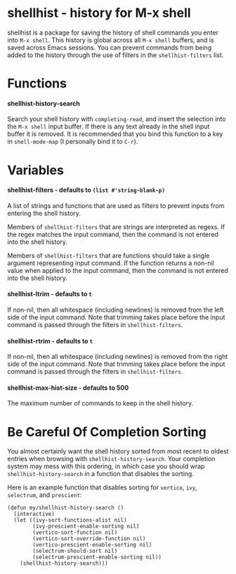 # shellhist - history for M-x shell

shellhist is a package for saving the history of shell commands you enter into `M-x shell`. This history is global across all `M-x shell` buffers, and is saved across Emacs sessions. You can prevent commands from being added to the history through the use of filters in the `shellhist-filters` list.

# Functions

#### shellhist-history-search

Search your shell history with `completing-read`, and insert the selection into the `M-x shell` input buffer. If there is any text already in the shell input buffer it is removed. It is recommended that you bind this function to a key in `shell-mode-map` (I personally bind it to `C-r`).

# Variables

#### shellhist-filters - defaults to `(list #'string-blank-p)`

A list of strings and functions that are used as filters to prevent inputs from entering the shell history.

Members of `shellhist-filters` that are strings are interpreted as regexs. If the regex matches the input command, then the command is not entered into the shell history.

Members of `shellhist-filters` that are functions should take a single argument representing input command. If the function returns a non-nil value when applied to the input command, then the command is not entered into the shell history.

#### shellhist-ltrim - defaults to `t`

If non-nil, then all whitespace (including newlines) is removed from the left side of the input command. Note that trimming takes place before the input command is passed through the filters in `shellhist-filters`.

#### shellhist-rtrim - defaults to `t`

If non-nil, then all whitespace (including newlines) is removed from the right side of the input command. Note that trimming takes place before the input command is passed through the filters in `shellhist-filters`.

#### shellhist-max-hist-size - defaults to 500

The maximum number of commands to keep in the shell history.

# Be Careful Of Completion Sorting

You almost certainly want the shell history sorted from most recent to oldest entries when browsing with `shellhist-history-search`. Your completion system may mess with this ordering, in which case you should wrap `shellhist-history-search` in a function that disables the sorting.

Here is an example function that disables sorting for `vertico`, `ivy`, `selectrum`, and `prescient`:

```elisp
(defun my/shellhist-history-search ()
  (interactive)
  (let ((ivy-sort-functions-alist nil)
        (ivy-prescient-enable-sorting nil)
        (vertico-sort-function nil)
        (vertico-sort-override-function nil)
        (vertico-prescient-enable-sorting nil)
        (selectrum-should-sort nil)
        (selectrum-prescient-enable-sorting nil))
    (shellhist-history-search)))
```
